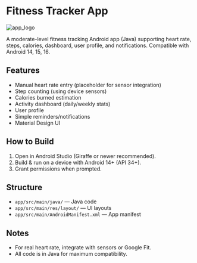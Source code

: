 # Fitness Tracker App
![app_logo](https://github.com/user-attachments/assets/dc658b73-41c7-426b-9f7e-87af9ac6f11d)

A moderate-level fitness tracking Android app (Java) supporting heart rate, steps, calories, dashboard, user profile, and notifications. Compatible with Android 14, 15, 16.

## Features
- Manual heart rate entry (placeholder for sensor integration)
- Step counting (using device sensors)
- Calories burned estimation
- Activity dashboard (daily/weekly stats)
- User profile
- Simple reminders/notifications
- Material Design UI

## How to Build
1. Open in Android Studio (Giraffe or newer recommended).
2. Build & run on a device with Android 14+ (API 34+).
3. Grant permissions when prompted.

## Structure
- `app/src/main/java/` — Java code
- `app/src/main/res/layout/` — UI layouts
- `app/src/main/AndroidManifest.xml` — App manifest

## Notes
- For real heart rate, integrate with sensors or Google Fit.
- All code is in Java for maximum compatibility.
